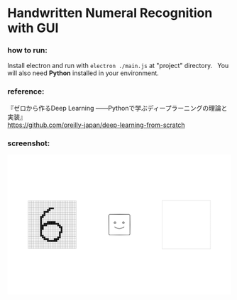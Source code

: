 # Handwritten Numeral Recognition with GUI
### how to run:
Install electron and run with ```electron ./main.js``` at "project" directory.  
You will also need **Python** installed in your environment.
### reference:
『ゼロから作るDeep Learning ――Pythonで学ぶディープラーニングの理論と実装』  
<https://github.com/oreilly-japan/deep-learning-from-scratch>
### screenshot:
![alt text](https://github.com/takafumihoriuchi/HandwrittenNumeralRecognition/blob/master/project/screenshot.png)
